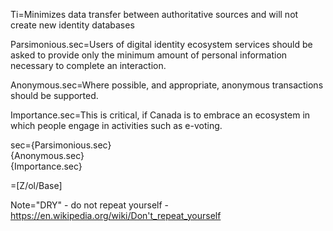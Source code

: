 Ti=Minimizes data transfer between authoritative sources and will not create new identity databases

Parsimonious.sec=Users of digital identity ecosystem services should be asked to provide only the minimum amount of personal information necessary to complete an interaction. 

Anonymous.sec=Where possible, and appropriate, anonymous transactions should be supported.

Importance.sec=This is critical, if Canada is to embrace an ecosystem in which people engage in activities such as e-voting.

sec={Parsimonious.sec}<br>{Anonymous.sec}<br>{Importance.sec}

=[Z/ol/Base]

Note="DRY" - do not repeat yourself - <a href="https://en.wikipedia.org/wiki/Don%27t_repeat_yourself">https://en.wikipedia.org/wiki/Don't_repeat_yourself</a>